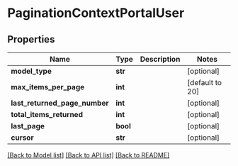 # PaginationContextPortalUser

## Properties
Name | Type | Description | Notes
------------ | ------------- | ------------- | -------------
**model_type** | **str** |  | [optional] 
**max_items_per_page** | **int** |  | [default to 20]
**last_returned_page_number** | **int** |  | [optional] 
**total_items_returned** | **int** |  | [optional] 
**last_page** | **bool** |  | [optional] 
**cursor** | **str** |  | [optional] 

[[Back to Model list]](../README.md#documentation-for-models) [[Back to API list]](../README.md#documentation-for-api-endpoints) [[Back to README]](../README.md)

